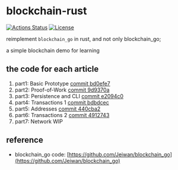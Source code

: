 # blockchain-rust

[![Actions Status](https://github.com/yunwei37/blockchain-demo/workflows/CI/badge.svg)](https://github.com/yunwei37/blockchain-demo/actions)
[![License](https://img.shields.io/badge/license-MIT-blue.svg)](LICENSE)

reimplement `blockchain_go` in rust, and not only blockchain_go;

a simple blockchain demo for learning

## the code for each article

1. part1: Basic Prototype [commit bd0efe7](https://github.com/yunwei37/blockchain-rust/tree/bd0efe7f4105a3daafd9311d3dd643482b63cb84)
2. part2: Proof-of-Work [commit 9d9370a](https://github.com/yunwei37/blockchain-rust/tree/9d9370aa22af34244659034918f2aad4a2cb96d2)
3. part3: Persistence and CLI [commit e2094c0](https://github.com/yunwei37/blockchain-rust/tree/e2094c0ef94fadc4e01030312a1ad890ec633d6f)
4. part4: Transactions 1 [commit bdbdcec](https://github.com/yunwei37/blockchain-rust/tree/bdbdcec8b79d5ff701d207f67a1b68849a35d865)
5. part5: Addresses [commit 440cba2](https://github.com/yunwei37/blockchain-rust/tree/440cba230cbd81957c3285b21c705a5708ed2b5b)
6. part6: Transactions 2 [commit 4912743](https://github.com/yunwei37/blockchain-rust/tree/4912743daa2699cb8c0c4ba5bf136534b272cecd)
7. part7: Network WIP

## reference

- blockchain_go code: [https://github.com/Jeiwan/blockchain_go](https://github.com/Jeiwan/blockchain_go)